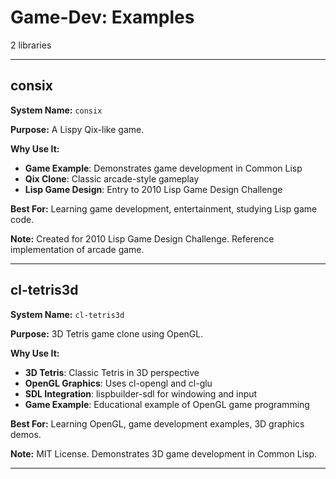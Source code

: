 # Game-Dev: Examples

2 libraries

---

## consix

**System Name:** `consix`

**Purpose:** A Lispy Qix-like game.

**Why Use It:**
- **Game Example**: Demonstrates game development in Common Lisp
- **Qix Clone**: Classic arcade-style gameplay
- **Lisp Game Design**: Entry to 2010 Lisp Game Design Challenge

**Best For:** Learning game development, entertainment, studying Lisp game code.

**Note:** Created for 2010 Lisp Game Design Challenge. Reference implementation of arcade game.

---


## cl-tetris3d

**System Name:** `cl-tetris3d`

**Purpose:** 3D Tetris game clone using OpenGL.

**Why Use It:**
- **3D Tetris**: Classic Tetris in 3D perspective
- **OpenGL Graphics**: Uses cl-opengl and cl-glu
- **SDL Integration**: lispbuilder-sdl for windowing and input
- **Game Example**: Educational example of OpenGL game programming

**Best For:** Learning OpenGL, game development examples, 3D graphics demos.

**Note:** MIT License. Demonstrates 3D game development in Common Lisp.

---


